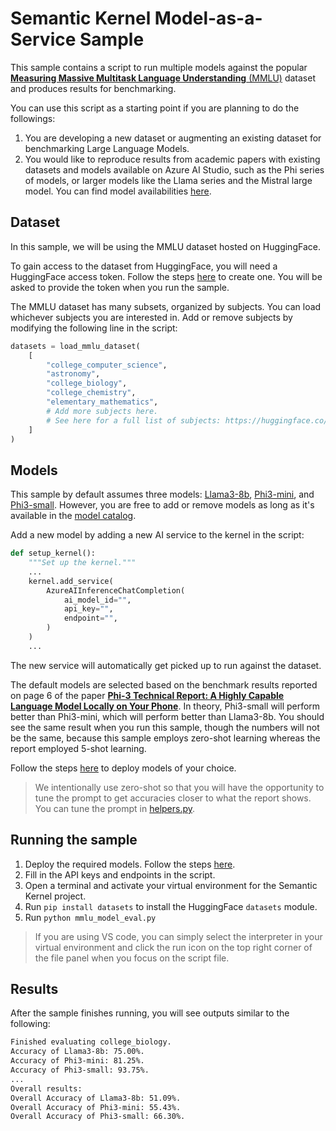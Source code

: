 # Semantic Kernel Model-as-a-Service Sample

This sample contains a script to run multiple models against the popular [**Measuring Massive Multitask Language Understanding** (MMLU)](https://en.wikipedia.org/wiki/MMLU) dataset and produces results for benchmarking.

You can use this script as a starting point if you are planning to do the followings:

1. You are developing a new dataset or augmenting an existing dataset for benchmarking Large Language Models.
2. You would like to reproduce results from academic papers with existing datasets and models available on Azure AI Studio, such as the Phi series of models, or larger models like the Llama series and the Mistral large model. You can find model availabilities [here](https://learn.microsoft.com/en-us/azure/ai-studio/how-to/deploy-models-serverless-availability).

## Dataset

In this sample, we will be using the MMLU dataset hosted on HuggingFace.

To gain access to the dataset from HuggingFace, you will need a HuggingFace access token. Follow the steps [here](https://huggingface.co/docs/hub/security-tokens) to create one. You will be asked to provide the token when you run the sample.

The MMLU dataset has many subsets, organized by subjects. You can load whichever subjects you are interested in. Add or remove subjects by modifying the following line in the script:

```Python {"id":"01J6KPVR96ZMY976MTJA9S5387"}
datasets = load_mmlu_dataset(
    [
        "college_computer_science",
        "astronomy",
        "college_biology",
        "college_chemistry",
        "elementary_mathematics",
        # Add more subjects here.
        # See here for a full list of subjects: https://huggingface.co/datasets/cais/mmlu/viewer
    ]
)
```

## Models

This sample by default assumes three models: [Llama3-8b](https://learn.microsoft.com/en-us/azure/ai-studio/how-to/deploy-models-llama?tabs=llama-three#deploy-meta-llama-models-as-a-serverless-api), [Phi3-mini](https://learn.microsoft.com/en-us/azure/ai-studio/how-to/deploy-models-phi-3?tabs=phi-3-mini#deploy-phi-3-models-as-serverless-apis), and [Phi3-small](https://learn.microsoft.com/en-us/azure/ai-studio/how-to/deploy-models-phi-3?tabs=phi-3-small#deploy-phi-3-models-as-serverless-apis). However, you are free to add or remove models as long as it's available in the [model catalog](https://learn.microsoft.com/en-us/azure/ai-studio/how-to/model-catalog-overview).

Add a new model by adding a new AI service to the kernel in the script:

```Python {"id":"01J6KPVR96ZMY976MTJB01D6XC"}
def setup_kernel():
    """Set up the kernel."""
    ...
    kernel.add_service(
        AzureAIInferenceChatCompletion(
            ai_model_id="",
            api_key="",
            endpoint="",
        )
    )
    ...
```

The new service will automatically get picked up to run against the dataset.

The default models are selected based on the benchmark results reported on page 6 of the paper [**Phi-3 Technical Report:
A Highly Capable Language Model Locally on Your Phone**](https://arxiv.org/pdf/2404.14219). In theory, Phi3-small will perform better than Phi3-mini, which will perform better than Llama3-8b. You should see the same result when you run this sample, though the numbers will not be the same, because this sample employs zero-shot learning whereas the report employed 5-shot learning.

Follow the steps [here](https://learn.microsoft.com/en-us/azure/ai-studio/how-to/deploy-models-serverless?tabs=azure-ai-studio) to deploy models of your choice.

> We intentionally use zero-shot so that you will have the opportunity to tune the prompt to get accuracies closer to what the report shows. You can tune the prompt in [helpers.py](helpers.py).

## Running the sample

1. Deploy the required models. Follow the steps [here](https://learn.microsoft.com/en-us/azure/ai-studio/how-to/deploy-models-serverless?tabs=azure-ai-studio).
2. Fill in the API keys and endpoints in the script.
3. Open a terminal and activate your virtual environment for the Semantic Kernel project.
4. Run `pip install datasets` to install the HuggingFace `datasets` module.
5. Run `python mmlu_model_eval.py`

> If you are using VS code, you can simply select the interpreter in your virtual environment and click the run icon on the top right corner of the file panel when you focus on the script file.

## Results

After the sample finishes running, you will see outputs similar to the following:

```sh {"id":"01J6KPVR96ZMY976MTJCEM6VVJ"}
Finished evaluating college_biology.
Accuracy of Llama3-8b: 75.00%.
Accuracy of Phi3-mini: 81.25%.
Accuracy of Phi3-small: 93.75%.
...
Overall results:
Overall Accuracy of Llama3-8b: 51.09%.
Overall Accuracy of Phi3-mini: 55.43%.
Overall Accuracy of Phi3-small: 66.30%.
```
